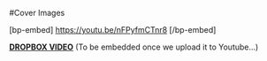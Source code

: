 #Cover Images

[bp-embed] https://youtu.be/nFPyfmCTnr8 [/bp-embed]

[**DROPBOX VIDEO**](https://www.dropbox.com/s/okgz3lny65324a9/buddyboss-theme-options-cover-images.mp4?raw=1)
(To be embedded once we upload it to Youtube...)
